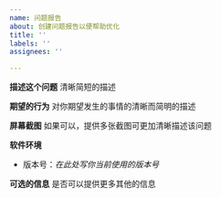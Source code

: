 ```yaml
---
name: 问题报告
about: 创建问题报告以便帮助优化
title: ''
labels: ''
assignees: ''

---
```


**描述这个问题**
清晰简短的描述

**期望的行为**
对你期望发生的事情的清晰而简明的描述

**屏幕截图**
如果可以，提供多张截图可更加清晰描述该问题

**软件环境**
 - 版本号：_在此处写你当前使用的版本号_

**可选的信息**
是否可以提供更多其他的信息
